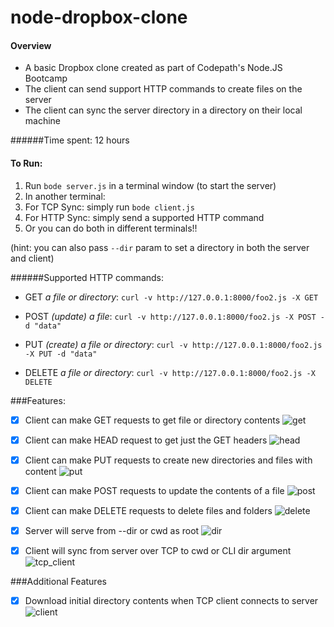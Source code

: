 # node-dropbox-clone

#### Overview
* A basic Dropbox clone created as part of Codepath's Node.JS Bootcamp<br />
* The client can send support HTTP commands to create files on the server<br />
* The client can sync the server directory in a directory on their local machine<br />

######Time spent: 12 hours

#### To Run:
1. Run `bode server.js` in a terminal window (to start the server)
2. In another terminal:
  1. For TCP Sync: simply run `bode client.js`
  2. For HTTP Sync: simply send a supported HTTP command
  3. Or you can do both in different terminals!!

(hint: you can also pass `--dir` param to set a directory in both the server and client)

######Supported HTTP commands:
* GET *a file or directory*: `curl -v http://127.0.0.1:8000/foo2.js -X GET`

* POST *(update) a file*: `curl -v http://127.0.0.1:8000/foo2.js -X POST -d "data"`

* PUT *(create) a file or directory*: `curl -v http://127.0.0.1:8000/foo2.js -X PUT -d "data"`

* DELETE *a file or directory*: `curl -v http://127.0.0.1:8000/foo2.js -X DELETE`

###Features:
- [x] Client can make GET requests to get file or directory contents
![get](https://cloud.githubusercontent.com/assets/10262447/7460712/022dea6c-f25a-11e4-8677-56bf781a3ce9.gif)

- [x] Client can make HEAD request to get just the GET headers
![head](https://cloud.githubusercontent.com/assets/10262447/7460713/023efa78-f25a-11e4-9577-b80030769305.gif)

- [x] Client can make PUT requests to create new directories and files with content
![put](https://cloud.githubusercontent.com/assets/10262447/7460714/0240ca10-f25a-11e4-88f2-563fc2866bc3.gif)

- [x] Client can make POST requests to update the contents of a file
![post](https://cloud.githubusercontent.com/assets/10262447/7460715/024415d0-f25a-11e4-82e3-6c637b6e0a6c.gif)

- [x] Client can make DELETE requests to delete files and folders
![delete](https://cloud.githubusercontent.com/assets/10262447/7460711/022ce432-f25a-11e4-865f-0c84c20c8662.gif)

- [x] Server will serve from --dir or cwd as root
![dir](https://cloud.githubusercontent.com/assets/10262447/7460920/64b9b0c0-f25b-11e4-9b60-b3484d7569a1.gif)

- [x] Client will sync from server over TCP to cwd or CLI dir argument
![tcp_client](https://cloud.githubusercontent.com/assets/10262447/7464790/f632a236-f27a-11e4-92cc-d83956a8687d.gif)

###Additional Features
- [x] Download initial directory contents when TCP client connects to server
![client](https://cloud.githubusercontent.com/assets/10262447/7461412/efab643c-f25e-11e4-82ae-dd3076ab62d8.gif)
